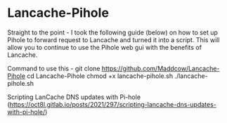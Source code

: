 # Lancache-Pihole

Straight to the point - I took the following guide (below) on how to set up Pihole to forward request to Lancache and turned it into a script. This will allow you to continue to use the Pihole web gui with the benefits of Lancache. 

Command to use this - 
  git clone https://github.com/Maddcow/Lancache-Pihole
  cd Lancache-Pihole
  chmod +x lancache-pihole.sh
  ./lancache-pihole.sh

Scripting LanCache DNS updates with Pi-hole (https://oct8l.gitlab.io/posts/2021/297/scripting-lancache-dns-updates-with-pi-hole/)
